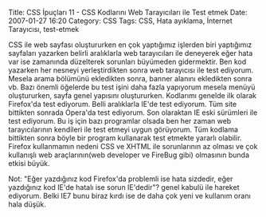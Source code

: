Title: CSS İpuçları 11 - CSS Kodlarını Web Tarayıcıları ile Test etmek
Date: 2007-01-27 16:20
Category: CSS
Tags: CSS, Hata ayıklama, İnternet Tarayıcısı, test-etmek

CSS ile web sayfası oluştururken en çok yaptığımız işlerden biri
yaptığımız sayfaları yazarken belirli aralıklarla web tarayıcıları ile
deneyerek eğer hata var ise zamanında düzelterek sorunları büyümeden
gidermektir. Ben kod yazarken her nesneyi yerleştirdikten sonra web
tarayıcısı ile test ediyorum. Mesela arama bölümünü ekledikten sonra,
banner alanını ekledikten sonra vb. Bazı önemli öğelerde bu test işini
daha fazla yapıyorum mesela menüyü oluştururken, sayfa genel yapısını
oluştururken.<!--more--> Kodlarımı genelde ilk olarak Firefox'da test
ediyorum. Belli aralıklarla IE'de test ediyorum. Tüm site bittikten
sonrada Opera'da test ediyorum. Son olaraktan IE eski sürümleri ile test
ediyorum. Bu iş için bazı programlar olsada ben her zaman web
tarayıcılarının kendileri ile test etmeyi uygun görüyorum. Tüm kodlama
bittikten sonra böyle bir program kullanarak test etmekte yararlı
olabilir. Firefox kullanmamın nedeni CSS ve XHTML ile sorunlarının az
olması ve çok kullanışlı web araçlarının(web developer ve FireBug gibi)
olmasının bunda etkisi büyük.

<div class="ekstrabilgi">
Not: "Eğer yazdığınız kod Firefox'da problemli ise hata sizdedir, eğer
yazdığınız kod IE'de hatalı ise sorun IE'dedir"? genel kabulü ile
hareket ediyorum. Belki IE7 bunu biraz kırdı ise de daha çok yeni ve
kullanım oranı hala düşük.

</div>
</p>

